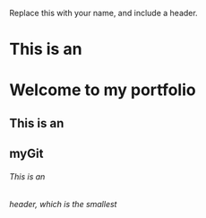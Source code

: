Replace this with your name, and include a header.
# This is an <h1> Welcome to my portfolio 
## This is an <h2> myGit
###### This is an <h6> header, which is the smallest
